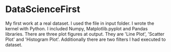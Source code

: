 # DataScienceFirst
My first work at a real dataset. 
I used the file in input folder.
I wrote the kernel with Python. I included Numpy, Matplotlib.pyplot and Pandas libraries.
There are three plot figures at output. They are 'Line Plot', 'Scatter Plot' and 'Histogram Plot'.
Additionally there are two filters I had executed to dataset.
